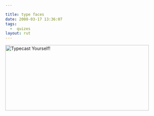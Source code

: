 ```yaml
---

title: type faces
date: 2008-03-17 13:36:07
tags:
  -  quizes
layout: rut
---
```


<a href="http://blog.extensis.com/typecaster/"><img src="http://blog.extensis.com/typecaster/images/stencil.png" alt="Typecast Yourself!" border="0" height="206" width="450"  /></a>

